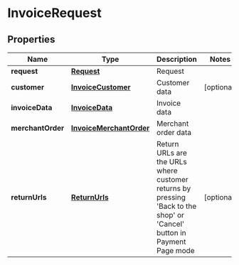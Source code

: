 
# InvoiceRequest

## Properties
Name | Type | Description | Notes
------------ | ------------- | ------------- | -------------
**request** | [**Request**](Request.md) | Request | 
**customer** | [**InvoiceCustomer**](InvoiceCustomer.md) | Customer data |  [optional]
**invoiceData** | [**InvoiceData**](InvoiceData.md) | Invoice data | 
**merchantOrder** | [**InvoiceMerchantOrder**](InvoiceMerchantOrder.md) | Merchant order data | 
**returnUrls** | [**ReturnUrls**](ReturnUrls.md) | Return URLs are the URLs where customer returns by pressing &#39;Back to the shop&#39; or &#39;Cancel&#39; button in Payment Page mode |  [optional]



